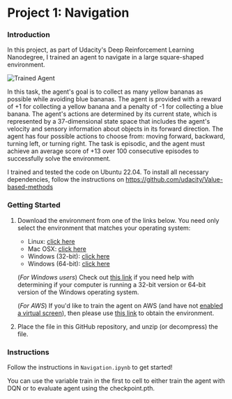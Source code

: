 [//]: # (Image References)

[image1]: https://user-images.githubusercontent.com/10624937/42135619-d90f2f28-7d12-11e8-8823-82b970a54d7e.gif "Trained Agent"

# Project 1: Navigation

### Introduction

In this project, as part of Udacity's Deep Reinforcement Learning Nanodegree, I trained an agent to navigate in a large square-shaped environment. 

![Trained Agent][image1]

In this task, the agent's goal is to collect as many yellow bananas as possible while avoiding blue bananas. The agent is provided with a reward of +1 for collecting a yellow banana and a penalty of -1 for collecting a blue banana. The agent's actions are determined by its current state, which is represented by a 37-dimensional state space that includes the agent's velocity and sensory information about objects in its forward direction. The agent has four possible actions to choose from: moving forward, backward, turning left, or turning right. The task is episodic, and the agent must achieve an average score of +13 over 100 consecutive episodes to successfully solve the environment.

I trained and tested the code on Ubuntu 22.04. To install all necessary dependencies, follow the instructions on https://github.com/udacity/Value-based-methods


### Getting Started

1. Download the environment from one of the links below.  You need only select the environment that matches your operating system:
    - Linux: [click here](https://s3-us-west-1.amazonaws.com/udacity-drlnd/P1/Banana/Banana_Linux.zip)
    - Mac OSX: [click here](https://s3-us-west-1.amazonaws.com/udacity-drlnd/P1/Banana/Banana.app.zip)
    - Windows (32-bit): [click here](https://s3-us-west-1.amazonaws.com/udacity-drlnd/P1/Banana/Banana_Windows_x86.zip)
    - Windows (64-bit): [click here](https://s3-us-west-1.amazonaws.com/udacity-drlnd/P1/Banana/Banana_Windows_x86_64.zip)
    
    (_For Windows users_) Check out [this link](https://support.microsoft.com/en-us/help/827218/how-to-determine-whether-a-computer-is-running-a-32-bit-version-or-64) if you need help with determining if your computer is running a 32-bit version or 64-bit version of the Windows operating system.

    (_For AWS_) If you'd like to train the agent on AWS (and have not [enabled a virtual screen](https://github.com/Unity-Technologies/ml-agents/blob/master/docs/Training-on-Amazon-Web-Service.md)), then please use [this link](https://s3-us-west-1.amazonaws.com/udacity-drlnd/P1/Banana/Banana_Linux_NoVis.zip) to obtain the environment.

2. Place the file in this GitHub repository, and unzip (or decompress) the file. 

### Instructions

Follow the instructions in `Navigation.ipynb` to get started! 

You can use the variable train in the first to cell to either train the agent with DQN or to evaluate agent using the checkpoint.pth.


